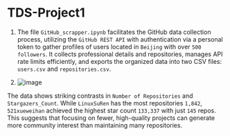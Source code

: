# TDS-Project1
1. The file `GitHub_scrapper.ipynb` facilitates the GitHub data collection process, utilizing the `GitHub REST API` with authentication via a personal token to gather profiles of users located in `Beijing` with over `500 followers`. It collects professional details and repositories, manages API rate limits efficiently, and exports the organized data into two CSV files: `users.csv` and `repositories.csv`.

2. ![image](https://github.com/user-attachments/assets/72b1b588-e32e-4653-80c9-ab6f37d7f6f7)

The data shows striking contrasts in `Number of Repositories` and `Stargazers_Count`. While `LinuxSuRen` has the most repositories `1,842`, `521xueweihan` achieved the highest star count `133,337` with just `145` repos. This suggests that focusing on fewer, high-quality projects can generate more community interest than maintaining many repositories.
